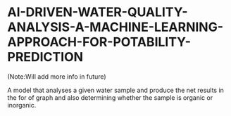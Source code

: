 # AI-DRIVEN-WATER-QUALITY-ANALYSIS-A-MACHINE-LEARNING-APPROACH-FOR-POTABILITY-PREDICTION
(Note:Will add more info in future)

A model that analyses a given water sample and produce the net results in the for of graph and also determining whether the sample is organic or inorganic.
